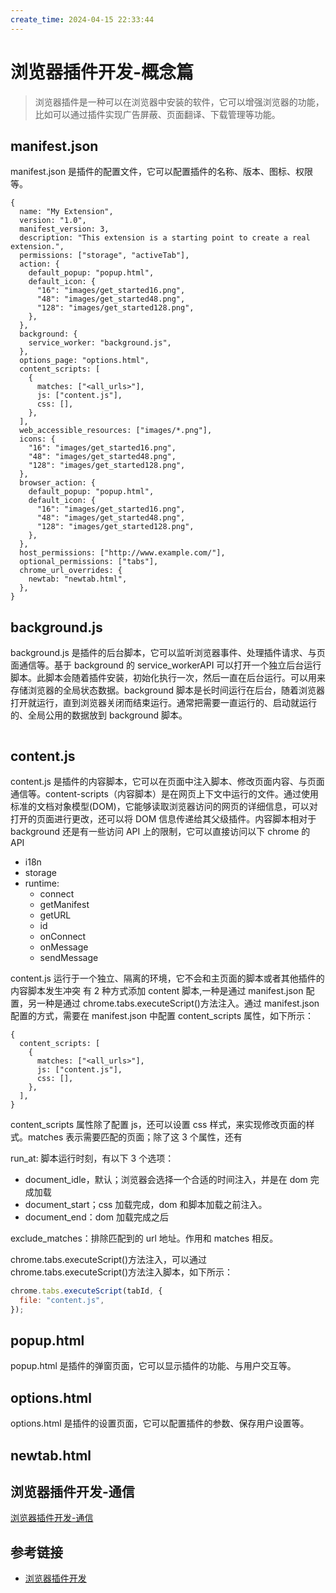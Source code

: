 ```yaml
---
create_time: 2024-04-15 22:33:44
---
```


# 浏览器插件开发-概念篇

> 浏览器插件是一种可以在浏览器中安装的软件，它可以增强浏览器的功能，比如可以通过插件实现广告屏蔽、页面翻译、下载管理等功能。

## manifest.json

manifest.json 是插件的配置文件，它可以配置插件的名称、版本、图标、权限等。

```json5
{
  name: "My Extension",
  version: "1.0",
  manifest_version: 3,
  description: "This extension is a starting point to create a real extension.",
  permissions: ["storage", "activeTab"],
  action: {
    default_popup: "popup.html",
    default_icon: {
      "16": "images/get_started16.png",
      "48": "images/get_started48.png",
      "128": "images/get_started128.png",
    },
  },
  background: {
    service_worker: "background.js",
  },
  options_page: "options.html",
  content_scripts: [
    {
      matches: ["<all_urls>"],
      js: ["content.js"],
      css: [],
    },
  ],
  web_accessible_resources: ["images/*.png"],
  icons: {
    "16": "images/get_started16.png",
    "48": "images/get_started48.png",
    "128": "images/get_started128.png",
  },
  browser_action: {
    default_popup: "popup.html",
    default_icon: {
      "16": "images/get_started16.png",
      "48": "images/get_started48.png",
      "128": "images/get_started128.png",
    },
  },
  host_permissions: ["http://www.example.com/"],
  optional_permissions: ["tabs"],
  chrome_url_overrides: {
    newtab: "newtab.html",
  },
}
```

## background.js

background.js 是插件的后台脚本，它可以监听浏览器事件、处理插件请求、与页面通信等。基于 background 的 service_workerAPI 可以打开一个独立后台运行脚本。此脚本会随着插件安装，初始化执行一次，然后一直在后台运行。可以用来存储浏览器的全局状态数据。background 脚本是长时间运行在后台，随着浏览器打开就运行，直到浏览器关闭而结束运行。通常把需要一直运行的、启动就运行的、全局公用的数据放到 background 脚本。

```js

```

## content.js

content.js 是插件的内容脚本，它可以在页面中注入脚本、修改页面内容、与页面通信等。content-scripts（内容脚本）是在网页上下文中运行的文件。通过使用标准的文档对象模型(DOM)，它能够读取浏览器访问的网页的详细信息，可以对打开的页面进行更改，还可以将 DOM 信息传递给其父级插件。内容脚本相对于 background 还是有一些访问 API 上的限制，它可以直接访问以下 chrome 的 API

- i18n
- storage
- runtime:
  - connect
  - getManifest
  - getURL
  - id
  - onConnect
  - onMessage
  - sendMessage

content.js 运行于一个独立、隔离的环境，它不会和主页面的脚本或者其他插件的内容脚本发生冲突 有 2 种方式添加 content 脚本,一种是通过 manifest.json 配置，另一种是通过 chrome.tabs.executeScript()方法注入。通过 manifest.json 配置的方式，需要在 manifest.json 中配置 content_scripts 属性，如下所示：

```json5
{
  content_scripts: [
    {
      matches: ["<all_urls>"],
      js: ["content.js"],
      css: [],
    },
  ],
}
```

content_scripts 属性除了配置 js，还可以设置 css 样式，来实现修改页面的样式。matches 表示需要匹配的页面；除了这 3 个属性，还有

run_at: 脚本运行时刻，有以下 3 个选项：

- document_idle，默认；浏览器会选择一个合适的时间注入，并是在 dom 完成加载
- document_start；css 加载完成，dom 和脚本加载之前注入。
- document_end：dom 加载完成之后

exclude_matches：排除匹配到的 url 地址。作用和 matches 相反。

chrome.tabs.executeScript()方法注入，可以通过 chrome.tabs.executeScript()方法注入脚本，如下所示：

```js
chrome.tabs.executeScript(tabId, {
  file: "content.js",
});
```

## popup.html

popup.html 是插件的弹窗页面，它可以显示插件的功能、与用户交互等。

## options.html

options.html 是插件的设置页面，它可以配置插件的参数、保存用户设置等。

## newtab.html

## 浏览器插件开发-通信

[浏览器插件开发-通信](./浏览器插件开发-通信篇.md)

## 参考链接

- [浏览器插件开发](https://mp.weixin.qq.com/s/QUgT5bGRutstyo0l6nHFfg)
